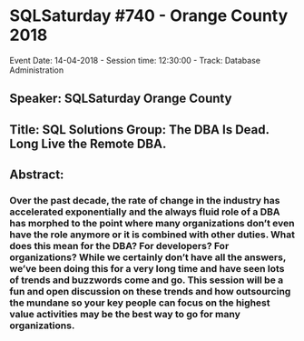 # SQLSaturday #740 - Orange County 2018
Event Date: 14-04-2018 - Session time: 12:30:00 - Track: Database Administration
## Speaker: SQLSaturday Orange County
## Title: SQL Solutions Group: The DBA Is Dead.  Long Live the Remote DBA.
## Abstract:
### Over the past decade, the rate of change in the industry has accelerated exponentially and the always fluid role of a DBA  has morphed to the point where many organizations don’t even have the role anymore or it is combined with other duties.  What does this mean for the DBA?  For developers?  For organizations?   While we certainly don’t have all the answers, we’ve been doing this for a very long time and have seen lots of trends and buzzwords come and go.  This session will be a fun and open discussion on these trends and how outsourcing the mundane so your key people can focus on the highest value activities may be the best way to go for many organizations.
